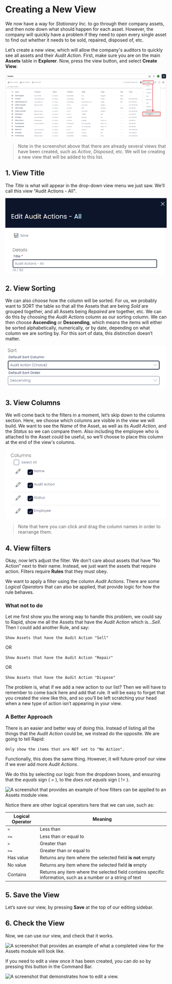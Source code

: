 # Creating a New View

We now have a way for *Stationary Inc.* to go through their company assets, and then note down what should happen for each asset. However, the company will quickly have a problem if they need to open every single asset to find out whether it needs to be sold, repaired, disposed of, etc.

Let’s create a new view, which will allow the company's auditors to quickly see all assets and their *Audit Action*. First, make sure you are on the main **Assets** table in **Explorer**. Now, press the view button, and select **Create View**.

![Screenshot demonstrating how to create a new view on the Assets table.](<Create New View.png>)

> Note in the screenshot above that there are already several views that have been created, such as *Active*, *Disposed*, etc. We will be creating a new view that will be added to this list.

## 1. View Title
The *Title* is what will appear in the drop-down view menu we just saw. We’ll call this view “Audit Actions - All".

![A screenshot demonstrating how an Assets view can be titled.](<Audit Actions All.png>)

## 2. View Sorting
We can also choose how the column will be sorted. For us, we probably want to SORT the table so that all the Assets that are being *Sold* are grouped together, and all Assets being *Repaired* are together, etc. We can do this by choosing the *Audit Actions* column as our sorting column. We can then choose **Ascending** or **Descending**, which means the items will either be sorted alphabetically, numerically, or by date, depending on what column we are sorting by. For this sort of data, this distinction doesn’t matter.

![A screenshot demonstrating how an Assets view can be sorted.](<Audit Actions View Sort.png>)

## 3. View Columns
We will come back to the filters in a moment, let’s skip down to the columns section. Here, we choose which columns are visible in the view we will build. We want to see the *Name* of the Asset, as well as its *Audit Action*, and the *Status* so we can compare them. Also including the employee who is attached to the Asset could be useful, so we’ll choose to place this column at the end of the view's columns.

![A screenshot that provides an example of how columns can be selected and applied to an Assets module view.](<Audit Actions View Columns.png>)

> Note that here you can click and drag the column names in order to rearrange them.

## 4. View filters
Okay, now let’s adjust the filter. We don’t care about assets that have “No Action” next to their name. Instead, we just want the assets that require action. Filters require **Rules** that they must obey.

We want to apply a filter using the column *Audit Actions*. There are some *Logical Operators* that can also be applied, that provide logic for how the rule behaves.

### What not to do
Let me first show you the wrong way to handle this problem, we could say to Rapid, show me all the Assets that have the *Audit Action* which is...*Sell*. Then I could add another Rule, and say:

```Show Assets that have the Audit Action "Sell"```

OR

```Show Assets that have the Audit Action "Repair"```

OR

```Show Assets that have the Audit Action "Dispose"```

The problem is, what if we add a new action to our list? Then we will have to remember to come back here and add that rule. It will be easy to forget that you created the view like this, and so you’ll be left scratching your head when a new type of action isn’t appearing in your view.

### A Better Approach
There is an easier and better way of doing this. Instead of listing all the things that the *Audit Action* could be, we instead do the opposite. We are going to tell Rapid:

```Only show the items that are NOT set to "No Action".```

Functionally, this does the same thing. However, it will future-proof our view if we ever add more *Audit Actions*.

We do this by selecting our logic from the dropdown boxes, and ensuring that the *equals* sign ( = ), to the *does not equals* sign ( != ).

![A screenshot that provides an example of how filters can be applied to an Assets module view.](<Audit Actions View Filters.png>)

Notice there are other logical operators here that we can use, such as:

| Logical Operator | Meaning 
| --- | --- |
| `<` | Less than|
| `<=` | Less than or equal to |
| `>` | Greater than |
| `>=` | Greater than or equal to |
| Has value | Returns any item where the selected field **is not** empty |
| No value | Returns any item where the selected field **is** empty|
| Contains | Returns any item where the selected field contains specific information, such as a number or a string of text |

## 5. Save the View

Let’s save our view, by pressing **Save** at the top of our editing sidebar.

## 6. Check the View
Now, we can use our view, and check that it works.

![A screenshot that provides an example of what a completed view for the Assets module will look like.](<Audit Actions View Finished.png>)

If you need to edit a view once it has been created, you can do so by pressing this button in the Command Bar.

![A screenshot that demonstrates how to edit a view.](<Audit Actions View Edit.png>)